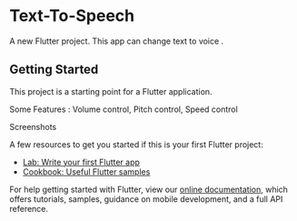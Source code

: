 # Text-To-Speech

A new Flutter project.
This app can change text to voice .

## Getting Started

This project is a starting point for a Flutter application.

Some Features :
  Volume control,
  Pitch control,
  Speed control
  
 Screenshots
 

A few resources to get you started if this is your first Flutter project:

- [Lab: Write your first Flutter app](https://flutter.dev/docs/get-started/codelab)
- [Cookbook: Useful Flutter samples](https://flutter.dev/docs/cookbook)

For help getting started with Flutter, view our
[online documentation](https://flutter.dev/docs), which offers tutorials,
samples, guidance on mobile development, and a full API reference.
